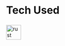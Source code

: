 <h1 align="left">Tech Used</h1>

###

<div align="left">
  <img src="[https://cdn.jsdelivr.net/gh/devicons/devicon/icons/rust/rust-plain.svg](https://miqh.gallerycdn.vsassets.io/extensions/miqh/vscode-language-rust/0.14.0/1536151476041/Microsoft.VisualStudio.Services.Icons.Default)" height="40" alt="rust logo"  />
</div>

###
